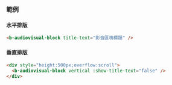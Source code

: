 ### 範例

#### 水平排版

```html
<b-audiovisual-block title-text="影音區塊標題" />
```

#### 垂直排版

```html
<div style="height:500px;overflow:scroll">
  <b-audiovisual-block vertical :show-title-text="false" />
</div>
```

